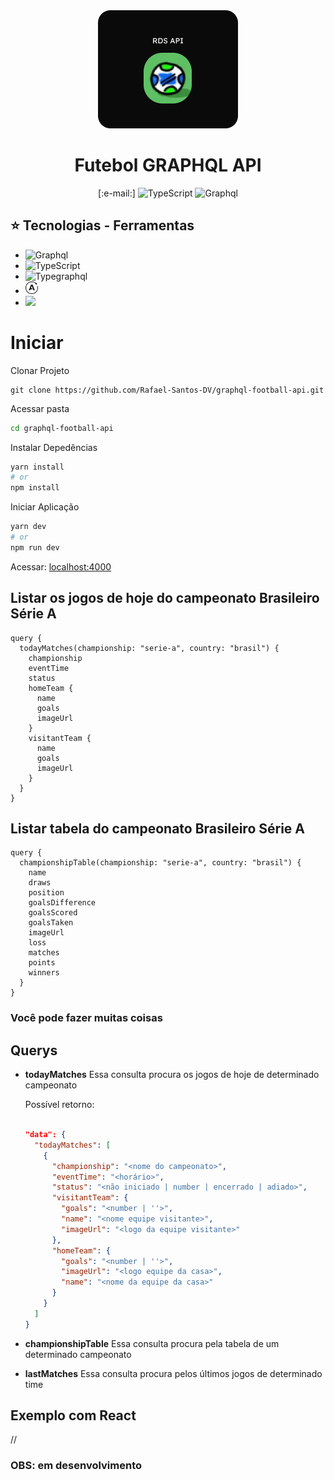 <div align="center">
  <img src="/.github/assets/LOGO-RDS-API.png" />
</div>

<div align="center">
  <h1>Futebol GRAPHQL API</h1>
</div>
<div align="center">
  [:e-mail:]
  <img src="https://img.shields.io/static/v1?label=TypeScript&message=100%&color=green&labelColor=blue" alt="TypeScript" />

  <img src="https://img.shields.io/static/v1?label=GRAPHQL&message=V&color=green&labelColor=D70D95" alt="Graphql" />
</div>

## :star: Tecnologias - Ferramentas

- <img width="20px" src="https://graphql.org/img/logo.svg" alt="Graphql" />

- <img width="20px" src="https://rafaelsantos-dev.netlify.app/static/media/file_type_typescript_official_icon.a4675187b2d19ba3409b859297dff9da.svg" alt="TypeScript" />

- <img width="20px" src="https://typegraphql.com/img/logo.png" alt="Typegraphql" />

- <img width="20px" src="/.github/assets/apollo-server.png" alt="Apollo Server" />

- <img width="20px" src="https://user-images.githubusercontent.com/10379601/29446482-04f7036a-841f-11e7-9872-91d1fc2ea683.png" />

# Iniciar

Clonar Projeto

```
git clone https://github.com/Rafael-Santos-DV/graphql-football-api.git
```

Acessar pasta

```bash
cd graphql-football-api
```

Instalar Depedências

```bash
yarn install
# or
npm install
```

Iniciar Aplicação

```bash
yarn dev
# or
npm run dev
```

Acessar: [localhost:4000](http://locahost:4000)

## Listar os jogos de hoje do campeonato Brasileiro Série A

```gql
query {
  todayMatches(championship: "serie-a", country: "brasil") {
    championship
    eventTime
    status
    homeTeam {
      name
      goals
      imageUrl
    }
    visitantTeam {
      name
      goals
      imageUrl
    }
  }
}
```

## Listar tabela do campeonato Brasileiro Série A

```gql
query {
  championshipTable(championship: "serie-a", country: "brasil") {
    name
    draws
    position
    goalsDifference
    goalsScored
    goalsTaken
    imageUrl
    loss
    matches
    points
    winners
  }
}
```

### Você pode fazer muitas coisas

## Querys

- **todayMatches**
  Essa consulta procura os jogos de hoje de determinado campeonato

  Possível retorno:

  ```json

  "data": {
    "todayMatches": [
      {
        "championship": "<nome do campeonato>",
        "eventTime": "<horário>",
        "status": "<não iniciado | number | encerrado | adiado>",
        "visitantTeam": {
          "goals": "<number | ''>",
          "name": "<nome equipe visitante>",
          "imageUrl": "<logo da equipe visitante>"
        },
        "homeTeam": {
          "goals": "<number | ''>",
          "imageUrl": "<logo equipe da casa>",
          "name": "<nome da equipe da casa>"
        }
      }
    ]
  }

  ```

- **championshipTable**
  Essa consulta procura pela tabela de um determinado campeonato

- **lastMatches**
  Essa consulta procura pelos últimos jogos de determinado time

## Exemplo com React

//

### OBS: em desenvolvimento
